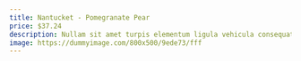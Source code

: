 ```yaml
---
title: Nantucket - Pomegranate Pear
price: $37.24
description: Nullam sit amet turpis elementum ligula vehicula consequat. Morbi a ipsum. Integer a nibh.
image: https://dummyimage.com/800x500/9ede73/fff
---
```

